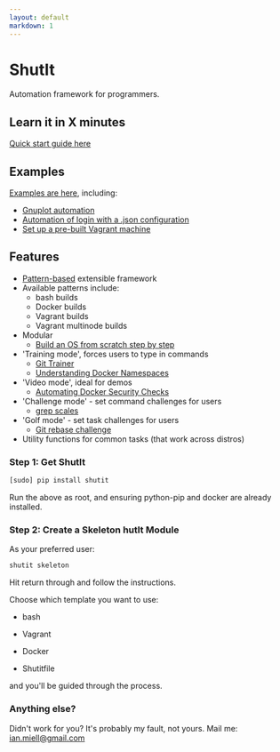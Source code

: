 ```yaml
---
layout: default
markdown: 1
---
```

# ShutIt

Automation framework for programmers.

## Learn it in X minutes ##

[Quick start guide here](https://learnxinyminutes.com/docs/shutit/)

## Examples

[Examples are here](https://github.com/ianmiell/shutit-scripts), including:

- [Gnuplot automation](https://github.com/ianmiell/shutit-scripts/tree/master/gnuplot)
- [Automation of login with a .json configuration](https://github.com/ianmiell/shutit-scripts/tree/master/logmein)
- [Set up a pre-built Vagrant machine](https://github.com/ianmiell/shutit-scripts/tree/master/vagrant-box-create)

## Features

 - [Pattern-based](https://github.com/ianmiell/shutit-templates) extensible framework
 - Available patterns include:
   - bash builds
   - Docker builds
   - Vagrant builds
   - Vagrant multinode builds
 - Modular
   - [Build an OS from scratch step by step](https://zwischenzugs.wordpress.com/2015/01/12/make-your-own-bespoke-docker-image/)
 - 'Training mode', forces users to type in commands
   - [Git Trainer](https://asciinema.org/a/32807?t=70)
   - [Understanding Docker Namespaces](https://zwischenzugs.wordpress.com/2015/11/21/understanding-docker-network-namespaces/)
 - 'Video mode', ideal for demos
   - [Automating Docker Security Checks](https://asciinema.org/a/32001?t=120)
 - 'Challenge mode' - set command challenges for users
   - [grep scales](https://github.com/ianmiell/grep-scales)
 - 'Golf mode' - set task challenges for users
   - [Git rebase challenge](ianmiell.github.io/git-rebase-tutorial)
 - Utility functions for common tasks (that work across distros)


### Step 1: Get ShutIt

```sh
[sudo] pip install shutit
```

Run the above as root, and ensuring python-pip and docker are already installed.


### Step 2: Create a Skeleton hutIt Module

As your preferred user:

```sh
shutit skeleton
```

Hit return through and follow the instructions.

Choose which template you want to use:

- bash

- Vagrant

- Docker

- Shutitfile

and you'll be guided through the process.

### Anything else?

Didn't work for you? It's probably my fault, not yours. Mail me: ian.miell@gmail.com
